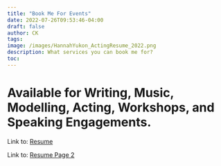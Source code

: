 ```yaml
---
title: "Book Me For Events"
date: 2022-07-26T09:53:46-04:00
draft: false
author: CK
tags:
image: /images/HannahYukon_ActingResume_2022.png
description: What services you can book me for?
toc:
---
```


# Available for Writing, Music, Modelling, Acting, Workshops, and Speaking Engagements.

Link to: [Resume](/images/HannahYukon_ActingResume_2022.png)

Link to: [Resume Page 2](/images/HannahYukon_resume2.png)


